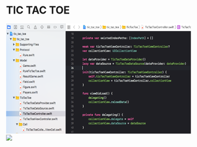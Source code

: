 # TIC TAC TOE


<img height="300" src="media/code.png">

<br>
<img height="300" src="https://github.com/MarsFM/IOS/blob/master/swift/Groundworks/tic_tac_toe/media/tictactoe.gif">
<br>